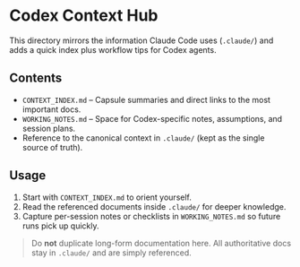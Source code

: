 # Codex Context Hub

This directory mirrors the information Claude Code uses (`.claude/`) and adds a quick index plus workflow tips for Codex agents.

## Contents
- `CONTEXT_INDEX.md` – Capsule summaries and direct links to the most important docs.
- `WORKING_NOTES.md` – Space for Codex-specific notes, assumptions, and session plans.
- Reference to the canonical context in `.claude/` (kept as the single source of truth).

## Usage
1. Start with `CONTEXT_INDEX.md` to orient yourself.
2. Read the referenced documents inside `.claude/` for deeper knowledge.
3. Capture per-session notes or checklists in `WORKING_NOTES.md` so future runs pick up quickly.

> Do **not** duplicate long-form documentation here. All authoritative docs stay in `.claude/` and are simply referenced.
